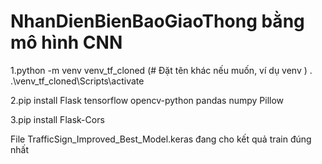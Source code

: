 ﻿# NhanDienBienBaoGiaoThong bằng mô hình CNN
1.python -m venv venv_tf_cloned (# Đặt tên khác nếu muốn, ví dụ venv )
  . .\venv_tf_cloned\Scripts\activate

2.pip install Flask tensorflow opencv-python pandas numpy Pillow

3.pip install Flask-Cors

  File TrafficSign_Improved_Best_Model.keras đang cho kết quả train đúng nhất
